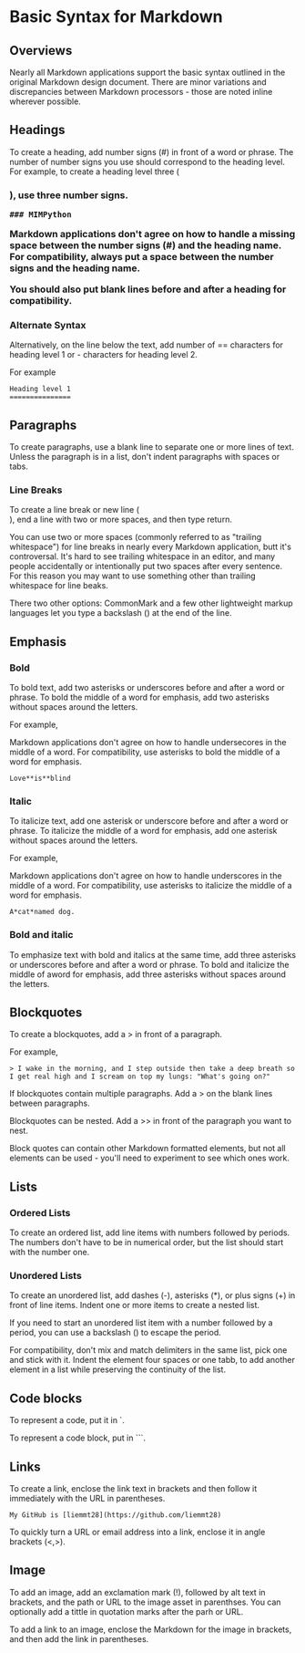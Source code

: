 # Basic Syntax for Markdown

## Overviews

Nearly all Markdown applications support the basic syntax outlined in the original Markdown design document. There are minor variations and discrepancies between Markdown processors - those are noted inline wherever possible.

## Headings

To create a heading, add number signs (#) in front of a word or phrase. The number of number signs you use should correspond to the heading level.
For example, to create a heading level three (<h3>), use three number signs.

```
### MIMPython
```

Markdown applications don't agree on how to handle a missing space between the number signs (#) and the heading name. For compatibility, always put a space between the number signs and the heading name.

You should also put blank lines before and after a heading for compatibility.

### Alternate Syntax

Alternatively, on the line below the text, add number of == characters for heading level 1 or - characters for heading level 2.

For example

```
Heading level 1
===============
```

## Paragraphs

To create paragraphs, use a blank line to separate one or more lines of text. Unless the paragraph is in a list, don't indent paragraphs with spaces or tabs.

### Line Breaks

To create a line break or new line (<br>), end a line with two or more spaces, and then type return.

You can use two or more spaces (commonly referred to as "trailing whitespace") for line breaks in nearly every Markdown application, butt it's controversal. It's hard to see trailing whitespace in an editor, and many people accidentally or intentionally put two spaces after every sentence. For this reason you may want to use something other than trailing whitespace for line beaks.

There two other options: CommonMark and a few other lightweight markup languages let you type a backslash (\) at the end of the line.

## Emphasis

### Bold

To bold text, add two asterisks or underscores before and after a word or phrase. To bold the middle of a word for emphasis, add two asterisks without spaces around the letters.

For example,

Markdown applications don't agree on how to handle undersecores in the middle of a word. For compatibility, use asterisks to bold the middle of a word for emphasis.

```
Love**is**blind
```

### Italic

To italicize text, add one asterisk or underscore before and after a word or phrase. To italicize the middle of a word for emphasis, add one asterisk without spaces around the letters.

For example,

Markdown applications don't agree on how to handle underscores in the middle of a word. For compatibility, use asterisks to italicize the middle of a word for emphasis.

```
A*cat*named dog.
```

### Bold and italic

To emphasize text with bold and italics at the same time, add three asterisks or underscores before and after a word or phrase. To bold and italicize the middle of aword for emphasis, add three asterisks without spaces around the letters.

## Blockquotes

To create a blockquotes, add a > in front of a paragraph.

For example,

```
> I wake in the morning, and I step outside then take a deep breath so I get real high and I scream on top my lungs: "What's going on?"
```

If blockquotes contain multiple paragraphs. Add a > on the blank lines between paragraphs.

Blockquotes can be nested. Add a >> in front of the paragraph you want to nest.

Block quotes can contain other Markdown formatted elements, but not all elements can be used - you'll need to experiment to see which ones work.

## Lists

### Ordered Lists

To create an ordered list, add line items with numbers followed by periods. The numbers don't have to be in numerical order, but the list should start with the number one.

### Unordered Lists

To create an unordered list, add dashes (-), asterisks (*), or plus signs (+) in front of line items. Indent one or more items to create a nested list.

If you need to start an unordered list item with a number followed by a period, you can use a backslash (\) to escape the period.

For compatibility, don't mix and match delimiters in the same list, pick one and stick with it. Indent the element four spaces or one tabb, to add another element in a list while preserving the continuity of the list.

## Code blocks

To represent a code, put it in `.

To represent a code block, put in ```.

## Links

To create a link, enclose the link text in brackets and then follow it immediately with the URL in parentheses.

```
My GitHub is [liemmt28](https://github.com/liemmt28)
```

To quickly turn a URL or email address into a link, enclose it in angle brackets (<,>).

## Image

To add an image, add an exclamation mark (!), followed by alt text in brackets, and the path or URL to the image asset in parenthses. You can optionally add a tittle in quotation marks after the parh or URL.

To add a link to an image, enclose the Markdown for the image in brackets, and then add the link in parentheses.
